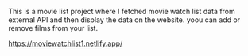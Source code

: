 This is a movie list project where I fetched movie watch list data from      
external API and then display the data on the website. yoou can add or remove films from your list.    

https://moviewatchlist1.netlify.app/ 
